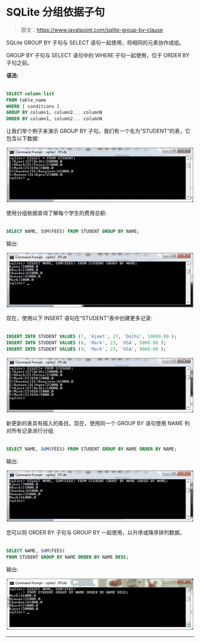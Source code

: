 # SQLite 分组依据子句

> 原文：<https://www.javatpoint.com/sqlite-group-by-clause>

SQLite GROUP BY 子句与 SELECT 语句一起使用，将相同的元素协作成组。

GROUP BY 子句与 SELECT 语句中的 WHERE 子句一起使用，位于 ORDER BY 子句之前。

**语法:**

```sql

SELECT column-list
FROM table_name
WHERE [ conditions ]
GROUP BY column1, column2....columnN
ORDER BY column1, column2....columnN 

```

让我们举个例子来演示 GROUP BY 子句。我们有一个名为“STUDENT”的表，它包含以下数据:

![Sqlite Group by clause 1](img/01a83f2d221eccd13988272c50630357.png)

使用分组依据查询了解每个学生的费用总额:

```sql

SELECT NAME, SUM(FEES) FROM STUDENT GROUP BY NAME;

```

输出:

![Sqlite Group by clause 2](img/5956dbca8bd771b82f1dce1c36f7f02b.png)

现在，使用以下 INSERT 语句在“STUDENT”表中创建更多记录:

```sql

INSERT INTO STUDENT VALUES (7, 'Ajeet', 27, 'Delhi', 10000.00 );
INSERT INTO STUDENT VALUES (8, 'Mark', 23, 'USA', 5000.00 );
INSERT INTO STUDENT VALUES (9, 'Mark', 23, 'USA', 9000.00 );

```

![Sqlite Group by clause 3](img/4cf5d234ab230aa3ec0c6dc22c3ae5ea.png)

新更新的表具有插入的条目。现在，使用同一个 GROUP BY 语句使用 NAME 列对所有记录进行分组:

```sql

SELECT NAME, SUM(FEES) FROM STUDENT GROUP BY NAME ORDER BY NAME;

```

输出:

![Sqlite Group by clause 4](img/5e83b64fca4540aafa6782c3b8d30828.png)

您可以将 ORDER BY 子句与 GROUP BY 一起使用，以升序或降序排列数据。

```sql

SELECT NAME, SUM(FEES) 
FROM STUDENT GROUP BY NAME ORDER BY NAME DESC; 

```

输出:

![Sqlite Group by clause 5](img/52baf0df6667317192e64839ce0ab0ec.png)

* * *
